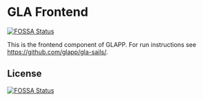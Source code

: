 # GLA Frontend
[![FOSSA Status](https://app.fossa.io/api/projects/git%2Bgithub.com%2Fglapp%2Fgla-angular.svg?type=shield)](https://app.fossa.io/projects/git%2Bgithub.com%2Fglapp%2Fgla-angular?ref=badge_shield)


This is the frontend component of GLAPP. For run instructions see https://github.com/glapp/gla-sails/.


## License
[![FOSSA Status](https://app.fossa.io/api/projects/git%2Bgithub.com%2Fglapp%2Fgla-angular.svg?type=large)](https://app.fossa.io/projects/git%2Bgithub.com%2Fglapp%2Fgla-angular?ref=badge_large)
